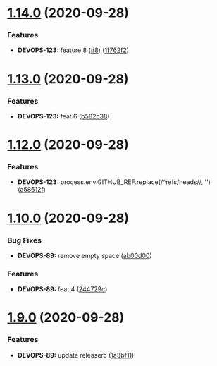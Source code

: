 # [1.14.0](https://github.com/victorsalaun/poc-semantic-release/compare/v1.13.0...v1.14.0) (2020-09-28)


### Features

* **DEVOPS-123:** feature 8 ([#8](https://github.com/victorsalaun/poc-semantic-release/issues/8)) ([11762f2](https://github.com/victorsalaun/poc-semantic-release/commit/11762f2761088934ed5d12d783daab8f7cd39237))

# [1.13.0](https://github.com/victorsalaun/poc-semantic-release/compare/v1.12.0...v1.13.0) (2020-09-28)


### Features

* **DEVOPS-123:** feat 6 ([b582c38](https://github.com/victorsalaun/poc-semantic-release/commit/b582c38a4eed0391ed0ff7be3dd6ff84af2bb909))

# [1.12.0](https://github.com/victorsalaun/poc-semantic-release/compare/v1.11.0...v1.12.0) (2020-09-28)


### Features

* **DEVOPS-123:** process.env.GITHUB_REF.replace(/^refs\/heads\//, '') ([a58612f](https://github.com/victorsalaun/poc-semantic-release/commit/a58612fa9afa0a4a1e485b774838cafe3c25f73a))

# [1.10.0](https://github.com/victorsalaun/poc-semantic-release/compare/v1.9.0...v1.10.0) (2020-09-28)

### Bug Fixes

* **DEVOPS-89:** remove empty space ([ab00d00](https://github.com/victorsalaun/poc-semantic-release/commit/ab00d002c039b8ec1098002bd48052d19df3036e))

### Features

* **DEVOPS-89:** feat 4 ([244729c](https://github.com/victorsalaun/poc-semantic-release/commit/244729c21a2eca429fa6e9baa02cd1200a2602e8))

# [1.9.0](https://github.com/victorsalaun/poc-semantic-release/compare/v1.8.0...v1.9.0) (2020-09-28)

### Features

* **DEVOPS-89:** update releaserc ([1a3bf11](https://github.com/victorsalaun/poc-semantic-release/commit/1a3bf11cd3a3f8aa6e7c603ffbd37c36c0c8fe36))
